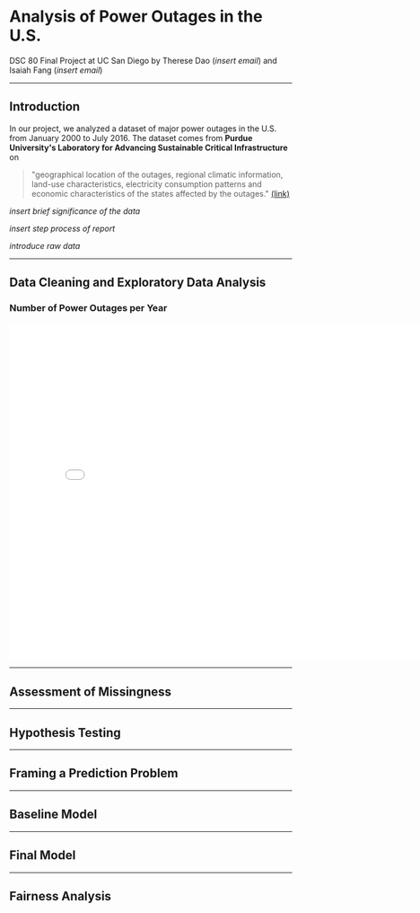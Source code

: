 # Analysis of Power Outages in the U.S.

DSC 80 Final Project at UC San Diego by Therese Dao (*insert email*) and Isaiah Fang (*insert email*)

---

## Introduction

In our project, we analyzed a dataset of major power outages in the U.S. from January 2000 to July 2016. The dataset comes from **Purdue University's Laboratory for Advancing Sustainable Critical Infrastructure** on 

> "geographical location of the outages, regional climatic information, land-use characteristics, electricity consumption patterns and economic characteristics of the states affected by the outages." [(link)](https://engineering.purdue.edu/LASCI/research-data/outages)

*insert brief significance of the data*

*insert step process of report*

*introduce raw data*

---

## Data Cleaning and Exploratory Data Analysis

### Number of Power Outages per Year

<iframe src="assets/num_per_year.html" width="800" height="600" frameborder="0"></iframe>

---

## Assessment of Missingness



---

## Hypothesis Testing



---



## Framing a Prediction Problem



---



## Baseline Model



---



## Final Model



---



## Fairness Analysis

